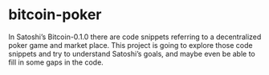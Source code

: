 # bitcoin-poker
In Satoshi’s Bitcoin-0.1.0 there are code snippets referring to a decentralized poker game and market place. This project is going to explore those code snippets and try to understand Satoshi’s goals, and maybe even be able to fill in some gaps in the code.

